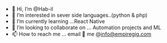 - 👋 Hi, I’m @Hab-il
- 👀 I’m interested in sever side languages..(python & php)
- 🌱 I’m currently learning ...React Native
- 💞️ I’m looking to collaborate on ... Automation projects and ML
- 📫 How to reach me ... email 📧 me @info@empiregig.com 

<!---
Hab-il/Hab-il is a ✨ special ✨ repository because its `README.md` (this file) appears on your GitHub profile.
You can click the Preview link to take a look at your changes.
--->
